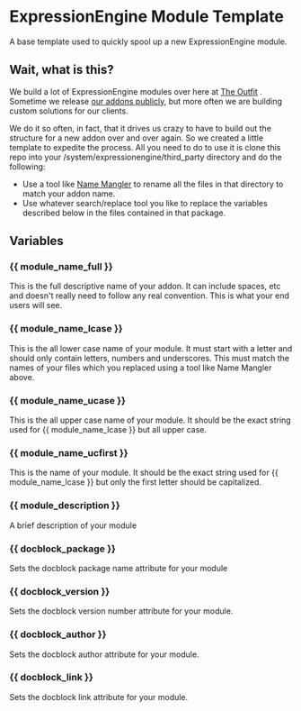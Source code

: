 ExpressionEngine Module Template
================================

A base template used to quickly spool up a new ExpressionEngine module.

## Wait, what is this?
We build a lot of ExpressionEngine modules over here at [The Outfit](http://fromtheoutfit.com) . Sometime we release [our addons publicly](http://fromtheoutfit.com/products), but more often we are building custom solutions for our clients.

We do it so often, in fact, that it drives us crazy to have to build out the structure for a new addon over and over again. So we created a little template to expedite the process. All you need to do to use it is clone this repo into your /system/expressionengine/third_party directory and do the following:

* Use a tool like [Name Mangler](http://manytricks.com/namemangler/) to rename all the files in that directory to match your addon name.
* Use whatever search/replace tool you like to replace the variables described below in the files contained in that package.

## Variables
### {{ module_name_full }}
This is the full descriptive name of your addon. It can include spaces, etc and doesn't really need to follow any real convention. This is what your end users will see.

### {{ module_name_lcase }}
This is the all lower case name of your module. It must start with a letter and should only contain letters, numbers and underscores. This must match the names of your files which you replaced using a tool like Name Mangler above.

### {{ module_name_ucase }}
This is the all upper case name of your module. It should be the exact string used for {{ module_name_lcase }} but all upper case.

### {{ module_name_ucfirst }}
This is the name of your module. It should be the exact string used for {{ module_name_lcase }} but only the first letter should be capitalized.

### {{ module_description }}
A brief description of your module

### {{ docblock_package }}
Sets the docblock package name attribute for your module

### {{ docblock_version }}
Sets the docblock version number attribute for your module.

### {{ docblock_author }}
Sets the docblock author attribute for your module.

### {{ docblock_link }}
Sets the docblock link attribute for your module.
